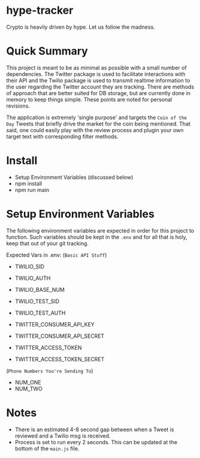 # hype-tracker
Crypto is heavily driven by hype. Let us follow the madness.

# Quick Summary
This project is meant to be as minimal as possible with a small number of dependencies.
The Twitter package is used to facilitate interactions with their API and the
Twilio package is used to transmit realtime information to the user regarding
the Twitter account they are tracking. There are methods of approach that are
better suited for DB storage, but are currently done in memory to keep things
simple. These points are noted for personal revisions.

The application is extremely 'single purpose' and targets the `Coin of the Day`
Tweets that briefly drive the market for the coin being mentioned. That said,
one could easily play with the review process and plugin your own target text
with corresponding filter methods.

# Install
- Setup Environment Variables (discussed below)
- npm install
- npm run main

# Setup Environment Variables
The following environment variables are expected in order for this project to function.
Such variables should be kept in the `.env` and for all that is holy, keep that out
of your git tracking.

Expected Vars in .env:
(`Basic API Stuff`)
- TWILIO_SID
- TWILIO_AUTH
- TWILIO_BASE_NUM

- TWILIO_TEST_SID
- TWILIO_TEST_AUTH

- TWITTER_CONSUMER_API_KEY
- TWITTER_CONSUMER_API_SECRET
- TWITTER_ACCESS_TOKEN
- TWITTER_ACCESS_TOKEN_SECRET

(`Phone Numbers You're Sending To`)
- NUM_ONE
- NUM_TWO


# Notes
- There is an estimated 4-8 second gap between when a Tweet is reviewed and a Twilio msg is received.
- Process is set to run every 2 seconds. This can be updated at the bottom of the `main.js` file.
